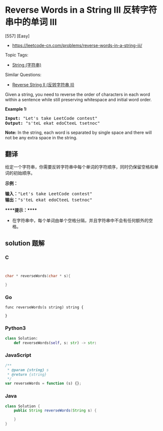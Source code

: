 # Reverse Words in a String III 反转字符串中的单词 III

[557] [Easy]

- https://leetcode-cn.com/problems/reverse-words-in-a-string-iii/

Topic Tags:

- [String (字符串)](https://leetcode-cn.com/tag/string/)

Similar Questions:

- [Reverse String II (反转字符串 II)](https://leetcode-cn.com/problems/reverse-string-ii/)

Given a string, you need to reverse the order of characters in each word within a sentence while still preserving whitespace and initial word order.

**Example 1:**

<pre><b>Input:</b> "Let's take LeetCode contest"
<b>Output:</b> "s'teL ekat edoCteeL tsetnoc"
</pre>

**Note:** In the string, each word is separated by single space and there will not be any extra space in the string.

## 翻译

给定一个字符串，你需要反转字符串中每个单词的字符顺序，同时仍保留空格和单词的初始顺序。

**示例：**

<pre><strong>输入：</strong>"Let's take LeetCode contest"
<strong>输出：</strong>"s'teL ekat edoCteeL tsetnoc"
</pre>

**\*\*\*\***提示：**\*\*\*\***

- 在字符串中，每个单词由单个空格分隔，并且字符串中不会有任何额外的空格。

## solution 题解

### C

```c


char * reverseWords(char * s){

}


```

### Go

```golang
func reverseWords(s string) string {

}
```

### Python3

```python
class Solution:
    def reverseWords(self, s: str) -> str:

```

### JavaScript

```javascript
/**
 * @param {string} s
 * @return {string}
 */
var reverseWords = function (s) {};
```

### Java

```java
class Solution {
    public String reverseWords(String s) {

    }
}
```
